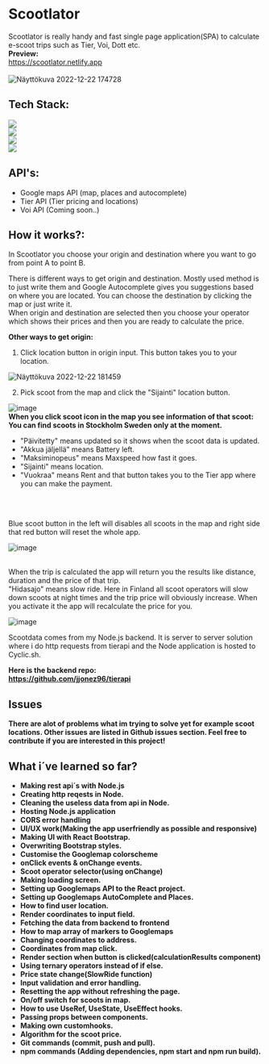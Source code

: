 # Scootlator
Scootlator is really handy and fast single page application(SPA) to calculate e-scoot trips such as Tier, Voi, Dott etc.
 <br>
<b>Preview:</b> <br>
https://scootlator.netlify.app <br>  <br>
![Näyttökuva 2022-12-22 174728](https://user-images.githubusercontent.com/90967564/209171845-532d7710-12dc-4c6e-b0b4-44b0186d2a5c.png)
## Tech Stack: 
![](https://img.shields.io/badge/React-20232A?style=for-the-badge&logo=react&logoColor=61DAFB) <br>
![](https://img.shields.io/badge/Node.js-43853D?style=for-the-badge&logo=node.js&logoColor=white) <br>
![](https://img.shields.io/badge/Express.js-404D59?style=for-the-badge) <br>
![](https://img.shields.io/badge/Bootstrap-563D7C?style=for-the-badge&logo=bootstrap&logoColor=white)



## API's: 
- Google maps API (map, places and autocomplete)
- Tier API (Tier pricing and locations)
- Voi API (Coming soon..)

## How it works?:
In Scootlator you choose your origin and destination where you want to go from point A to point B.

There is different ways to get origin and destination. Mostly used method is to just write them and Google Autocomplete gives you suggestions based on where you are located. You can choose the destination by clicking the map or just write it. <br> When origin and destination are selected then you choose your operator which shows their prices and then you are ready to calculate the price.

<b>Other ways to get origin:</b>

1. Click location button in origin input. This button takes you to your location.

![Näyttökuva 2022-12-22 181459](https://user-images.githubusercontent.com/90967564/209176819-19fb4a83-9402-438d-8359-3815dbcfcf1c.png)

2. Pick scoot from the map and click the "Sijainti" location button.

![image](https://user-images.githubusercontent.com/90967564/209178754-7fce180c-0c84-4db1-a89d-f604036be7bd.png)
<br>
<b>When you click scoot icon in the map you see information of that scoot:</b> <br>
<b>You can find scoots in Stockholm Sweden only at the moment.</b>
- "Päivitetty" means updated so it shows when the scoot data is updated.
- "Akkua jäljellä" means Battery left.
- "Maksiminopeus" means Maxspeed how fast it goes.
- "Sijainti" means location.
- "Vuokraa" means Rent and that button takes you to the Tier app where you can make the payment. 

<br> <br>


Blue scoot button in the left will disables all scoots in the map and right side that red button will reset the whole app.

![image](https://user-images.githubusercontent.com/90967564/209189273-dc96c228-15dc-481f-a2f0-1208ee2c4374.png)
<br> <br>

When the trip is calculated the app will return you the results like distance, duration and the price of that trip. <br>
"Hidasajo" means slow ride. Here in Finland all scoot operators will slow down scoots at night times and the trip price will obviously increase. When you activate it the app will recalculate the price for you.

![image](https://user-images.githubusercontent.com/90967564/209192322-2ac626b4-b362-4dbc-9000-9eba88618a8c.png)


Scootdata comes from my Node.js backend. It is server to server solution where i do http requests from tierapi and the Node application is hosted to Cyclic.sh.


<b>Here is the backend repo:<b> <br>
https://github.com/jjonez96/tierapi

## Issues
There are alot of problems what im trying to solve yet for example scoot locations. Other issues are listed in Github issues section. Feel free to contribute if you are interested in this project!

## What i´ve learned so far?
- Making rest api´s with Node.js
- Creating http reqests in Node.
- Cleaning the useless data from api in Node.
- Hosting Node.js application
- CORS error handling
- UI/UX work(Making the app userfriendly as possible and responsive)
- Making UI with React Bootstrap.
- Overwriting Bootstrap styles.
- Customise the Googlemap colorscheme
- onClick events & onChange events.
- Scoot operator selector(using onChange)
- Making loading screen.
- Setting up Googlemaps API to the React project.
- Setting up Googlemaps AutoComplete and Places.
- How to find user location.
- Render coordinates to input field.
- Fetching the data from backend to frontend
- How to map array of markers to Googlemaps
- Changing coordinates to address.
- Coordinates from map click.
- Render section when button is clicked(calculationResults component)
- Using ternary operators instead of if else.
- Price state change(SlowRide function)
- Input validation and error handling.
- Resetting the app without refreshing the page.
- On/off switch for scoots in map.
- How to use UseRef, UseState, UseEffect hooks.
- Passing props between components.
- Making own customhooks.
- Algorithm for the scoot price.
- Git commands (commit, push and pull).
- npm commands (Adding dependencies, npm start and npm run build).



